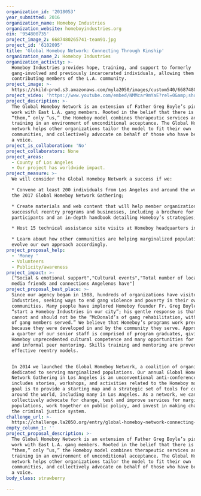 ```yaml
---
organization_id: '2018053'
year_submitted: 2016
organization_name: Homeboy Industries
organization_website: homeboyindustries.org
ein: '954800735'
project_image_2: 6687480265741-team91.jpg
project_id: '6102095'
title: 'Global Homeboy Network: Connecting Through Kinship'
organization_name_2: Homeboy Industries
organization_activity: >-
  Homeboy Industries provides hope, training, and support to formerly
  gang-involved and previously incarcerated individuals, allowing them to become
  contributing members of the L.A. community.
project_image: >-
  https://skild-prod.s3.amazonaws.com/myla2050/images/custom540/6687480265741-team91.jpg
project_video: 'https://www.youtube.com/embed/NMMcar9mYaE?rel=0&amp;showinfo=0'
project_description: >-
  The Global Homeboy Network is an extension of Father Greg Boyle’s pioneering
  work with East L.A. gang members. Rooted in the belief that there is no
  “them,” only “us,” the Homeboy model combines therapeutic services and job
  training in an environment of unconditional acceptance. The Global Homeboy
  network helps other organizations tailor the model to fit their own
  communities, and collectively advocate on behalf of those who have been denied
  a voice.
project_is_collaboration: 'No'
project_collaborators: None
project_areas:
  - County of Los Angeles
  - Our project has worldwide impact.
project_measure: >-
  We will consider the Global Homeboy Network a success if we:

  * Convene at least 200 individuals from Los Angeles and around the world at
  the 2017 Global Homeboy Network Gathering; 

  * Create materials and web content that will help member organizations develop
  successful reentry programs and businesses, including a brochure for potential
  participants and an in-depth handbook detailing Homeboy’s strategies; 

  * Host 15 technical assistance site visits at Homeboy headquarters in L.A.;

  * Learn about how other communities are helping marginalized populations, and
  evolve our own approach accordingly.
project_proposal_help:
  - 'Money '
  - Volunteers
  - Publicity/awareness
project_impact: >-
  ["Social & emotional support","Cultural events","Total number of local social
  media friends and connections Angelenos have"]
project_proposal_best_place: >-
  Since our agency began in 1988, hundreds of organizations have visited Homeboy
  Industries, seeking ways to end gang violence and poverty in their own
  communities. Many people have implored Homeboy founder Fr. Greg Boyle to
  “start a Homeboy Industries in our city”; his gentle response is that Homeboy
  cannot and should not be the “McDonald’s of gang rehabilitation, with billions
  of gang members served.” We believe that Homeboy’s programs work precisely
  because they were developed in and by the community they serve. Approximately
  a quarter of our senior staff is comprised of program graduates, giving
  Homeboy unprecedented cultural competence and many opportunities for formal
  and informal peer mentoring. Skills training and mentoring are proven
  effective reentry models. 


  In 2014 we launched the Global Homeboy Network, a coalition of organizations
  dedicated to serving marginalized populations. Our annual Global Homeboy
  Network Gathering in Los Angeles is an unconventional anti-conference that
  includes stories, workshops, and activities related to the Homeboy model. Our
  goal is to provide a starting map and a strategic set of tools for communities
  around the world, including many in Los Angeles. As a network, we can
  collectively advocate for change, test and improve services for marginalized
  populations, work together on public policy, and invest in making changes to
  the criminal justice system.
challenge_url: >-
  https://challenge.la2050.org/entry/global-homeboy-network-connecting-through-kinship
empty_column_1: ''
project_proposal_description: >-
  The Global Homeboy Network is an extension of Father Greg Boyle’s pioneering
  work with East L.A. gang members. Rooted in the belief that there is no
  “them,” only “us,” the Homeboy model combines therapeutic services and job
  training in an environment of unconditional acceptance. The Global Homeboy
  network helps other organizations tailor the model to fit their own
  communities, and collectively advocate on behalf of those who have been denied
  a voice.
body_class: strawberry

---
```


